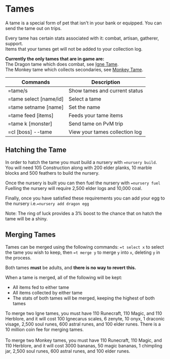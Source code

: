 # Tames

A tame is a special form of pet that isn't in your bank or equipped. You can send the tame out on trips.

Every tame has certain stats associated with it: combat, artisan, gatherer, support.\
Items that your tames get will not be added to your collection log.

**Currently the only tames that are in game are:**\
The Dragon tame which does combat, see [Igne Tame](../bosses/ignecarus/igne-tame.md).\
The Monkey tame which collects secondaries, see [Monkey Tame](../minigames/mad-marimbos-monkey-rumble/monkey-tame.md).

| Commands                | Description                    |
| ----------------------- | ------------------------------ |
| =tame/s                 | Show tames and current status  |
| =tame select \[name/id] | Select a tame                  |
| =tame setname \[name]   | Set the name                   |
| =tame feed \[items]     | Feeds your tame items          |
| =tame k \[monster]      | Send tame on PvM trip          |
| =cl \[boss] --tame      | View your tames collection log |

## Hatching the Tame

In order to hatch the tame you must build a nursery with `=nursery build`.\
You will need 105 Construction along with 200 elder planks, 10 marble blocks and 500 feathers to build the nursery.

Once the nursery is built you can then fuel the nursery with `=nursery fuel`\
Fuelling the nursery will require 2,500 elder logs and 10,000 coal.

Finally, once you have satisfied these requirements you can add your egg to the nursery i.e.`=nursery add dragon egg`

Note: The ring of luck provides a 3% boost to the chance that on hatch the tame will be a shiny.

## Merging Tames

Tames can be merged using the following commands: `=t select x` to select the tame you wish to keep, then `=t merge y` to merge `y` into `x`, deleting `y` in the process.

Both tames **must** be adults, and **there is no way to revert this.**

When a tame is merged, all of the following will be kept:

* All items fed to either tame
* All items collected by either tame
* The stats of both tames will be merged, keeping the highest of both tames

To merge two Igne tames, you must have 110 Runecraft, 110 Magic, and 110 Herblore, and it will cost 100 Ignecarus scales, 6 zenyte, 10 onyx, 1 draconic visage, 2,500 soul runes, 600 astral runes, and 100 elder runes. There is a 10 million coin fee for merging tames.\
\
To merge two Monkey tames, you must have 110 Runecraft, 110 Magic, and 110 Herblore, and it will cost 3000 bananas, 50 magic bananas, 1 chimpling jar, 2,500 soul runes, 600 astral runes, and 100 elder runes.

